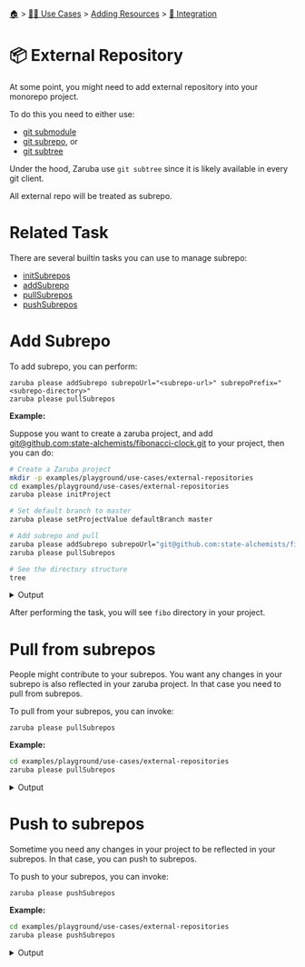 <!--startTocHeader-->
[🏠](../../../README.md) > [👷🏽 Use Cases](../../README.md) > [Adding Resources](../README.md) > [🧩 Integration](README.md)
# 📦 External Repository
<!--endTocHeader-->


At some point, you might need to add external repository into your monorepo project.

To do this you need to either use:

* [git submodule](https://git-scm.com/book/en/v2/Git-Tools-Submodules)
* [git subrepo](https://github.com/ingydotnet/git-subrepo), or
* [git subtree](https://www.atlassian.com/git/tutorials/git-subtree)

Under the hood, Zaruba use `git subtree` since it is likely available in every git client.

All external repo will be treated as subrepo.

# Related Task

There are several builtin tasks you can use to manage subrepo:

* [initSubrepos](../../../core-tasks/initSubrepos.md)
* [addSubrepo](../../../core-tasks/addSubrepo.md)
* [pullSubrepos](../../../core-tasks/pullSubrepos.md)
* [pushSubrepos](../../../core-tasks/pushSubrepos.md)


# Add Subrepo

To add subrepo, you can perform:

```
zaruba please addSubrepo subrepoUrl="<subrepo-url>" subrepoPrefix="<subrepo-directory>" 
zaruba please pullSubrepos 

```

__Example:__

Suppose you want to create a zaruba project, and add [git@github.com:state-alchemists/fibonacci-clock.git](https://github.com/state-alchemists/fibonacci-clock) to your project, then you can do:

<!--startCode-->
```bash
# Create a Zaruba project
mkdir -p examples/playground/use-cases/external-repositories
cd examples/playground/use-cases/external-repositories
zaruba please initProject

# Set default branch to master
zaruba please setProjectValue defaultBranch master

# Add subrepo and pull
zaruba please addSubrepo subrepoUrl="git@github.com:state-alchemists/fibonacci-clock.git" subrepoPrefix="fibo" 
zaruba please pullSubrepos 

# See the directory structure
tree
```
 
<details>
<summary>Output</summary>
 
```````
💀 🔎 Job Starting...
         Elapsed Time: 1.243µs
         Current Time: 21:57:07
💀 🏁 Run 🚧 'initProject' command on /home/gofrendi/zaruba/docs/examples/playground/use-cases/external-repositories
💀    🚀 initProject          🚧 21:57:07.567 Initialized empty Git repository in /home/gofrendi/zaruba/docs/examples/playground/use-cases/external-repositories/.git/
💀    🚀 initProject          🚧 21:57:07.571 🎉🎉🎉
💀    🚀 initProject          🚧 21:57:07.571 Project created
💀 🎉 Successfully running 🚧 'initProject' command
💀 🔎 Job Running...
         Elapsed Time: 111.951869ms
         Current Time: 21:57:07
💀 🎉 🎉🎉🎉🎉🎉🎉🎉🎉🎉🎉🎉
💀 🎉 Job Complete!!! 🎉🎉🎉
💀 🔥 Terminating
💀 🔎 Job Ended...
         Elapsed Time: 312.578245ms
         Current Time: 21:57:07
zaruba please initProject  
zaruba please setProjectValue defaultBranch master -e '/home/gofrendi/zaruba/docs/examples/playground/use-cases/external-repositories/.env' -v '/home/gofrendi/zaruba/docs/examples/playground/use-cases/external-repositories/default.values.yaml'
🔥 Command   : zaruba please
🔥 Arguments : ["setProjectValue","defaultBranch","master"]
🔥 Stderr    : value of input variable 'variableName' does not match '^.+$': 
💀 🔎 Job Starting...
         Elapsed Time: 1.924µs
         Current Time: 21:57:08
💀 🏁 Run 🔎 'zrbIsProject' command on /home/gofrendi/zaruba/docs/examples/playground/use-cases/external-repositories
💀    🚀 zrbIsProject         🔎 21:57:08.148 Current directory is a valid zaruba project
💀 🎉 Successfully running 🔎 'zrbIsProject' command
💀 🏁 Run 🥂 'addSubrepo' command on /home/gofrendi/zaruba/docs/examples/playground/use-cases/external-repositories
💀    🚀 addSubrepo           🥂 21:57:08.258 🎉🎉🎉
💀    🚀 addSubrepo           🥂 21:57:08.258 Subrepo fibo has been added
💀 🎉 Successfully running 🥂 'addSubrepo' command
💀 🔎 Job Running...
         Elapsed Time: 213.382573ms
         Current Time: 21:57:08
💀 🎉 🎉🎉🎉🎉🎉🎉🎉🎉🎉🎉🎉
💀 🎉 Job Complete!!! 🎉🎉🎉
💀 🔥 Terminating
💀 🔎 Job Ended...
         Elapsed Time: 414.413236ms
         Current Time: 21:57:08
zaruba please addSubrepo -e '/home/gofrendi/zaruba/docs/examples/playground/use-cases/external-repositories/.env' -v 'subrepoUrl=git@github.com:state-alchemists/fibonacci-clock.git' -v 'subrepoPrefix=fibo' -v '/home/gofrendi/zaruba/docs/examples/playground/use-cases/external-repositories/default.values.yaml'
💀 🔎 Job Starting...
         Elapsed Time: 1.63µs
         Current Time: 21:57:08
💀 🏁 Run 🔍 'zrbIsValidSubrepos' command on /home/gofrendi/zaruba/docs/examples/playground/use-cases/external-repositories
💀 🏁 Run 🔎 'zrbIsProject' command on /home/gofrendi/zaruba/docs/examples/playground/use-cases/external-repositories
💀    🚀 zrbIsProject         🔎 21:57:08.692 Current directory is a valid zaruba project
💀    🚀 zrbIsValidSubrepos   🔍 21:57:08.692 All Subrepos are valid
💀 🎉 Successfully running 🔍 'zrbIsValidSubrepos' command
💀 🎉 Successfully running 🔎 'zrbIsProject' command
💀 🏁 Run 📦 'initSubrepos' command on /home/gofrendi/zaruba/docs/examples/playground/use-cases/external-repositories
💀    🚀 initSubrepos         📦 21:57:08.951 fibo origin is not exist
💀    🚀 initSubrepos         📦 21:57:08.957 [master (root-commit) 4b853f7] 💀 Save works before pulling from git@github.com:state-alchemists/fibonacci-clock.git
💀    🚀 initSubrepos         📦 21:57:08.957  3 files changed, 92 insertions(+)
💀    🚀 initSubrepos         📦 21:57:08.957  create mode 100644 .gitignore
💀    🚀 initSubrepos         📦 21:57:08.957  create mode 100644 default.values.yaml
💀    🚀 initSubrepos         📦 21:57:08.957  create mode 100644 index.zaruba.yaml
💀    🚀 initSubrepos         📦 21:57:08.972 git fetch fibo master
💀 🔥 🚀 initSubrepos         📦 21:57:11.927 warning: no common commits
💀 🔥 🚀 initSubrepos         📦 21:57:12.407 From github.com:state-alchemists/fibonacci-clock
💀 🔥 🚀 initSubrepos         📦 21:57:12.407  * branch            master     -> FETCH_HEAD
💀 🔥 🚀 initSubrepos         📦 21:57:12.407  * [new branch]      master     -> fibo/master
💀 🔥 🚀 initSubrepos         📦 21:57:12.419 Added dir 'fibo'
💀 🔥 🚀 initSubrepos         📦 21:57:15.239 From github.com:state-alchemists/fibonacci-clock
💀 🔥 🚀 initSubrepos         📦 21:57:15.239  * branch            master     -> FETCH_HEAD
💀 🔥 🚀 initSubrepos         📦 21:57:18.292 From github.com:state-alchemists/fibonacci-clock
💀 🔥 🚀 initSubrepos         📦 21:57:18.292  * branch            master     -> FETCH_HEAD
💀    🚀 initSubrepos         📦 21:57:18.585 Already up to date.
💀    🚀 initSubrepos         📦 21:57:18.586 🎉🎉🎉
💀    🚀 initSubrepos         📦 21:57:18.586 Subrepos Initialized
💀 🎉 Successfully running 📦 'initSubrepos' command
💀 🏁 Run 🔽 'pullSubrepos' command on /home/gofrendi/zaruba/docs/examples/playground/use-cases/external-repositories
💀    🚀 pullSubrepos         🔽 21:57:18.703 On branch master
💀    🚀 pullSubrepos         🔽 21:57:18.703 nothing to commit, working tree clean
💀 🔥 🚀 pullSubrepos         🔽 21:57:21.483 From github.com:state-alchemists/fibonacci-clock
💀 🔥 🚀 pullSubrepos         🔽 21:57:21.484  * branch            master     -> FETCH_HEAD
💀    🚀 pullSubrepos         🔽 21:57:21.76  Already up to date.
💀    🚀 pullSubrepos         🔽 21:57:21.76  🎉🎉🎉
💀    🚀 pullSubrepos         🔽 21:57:21.76  Subrepos pulled
💀 🎉 Successfully running 🔽 'pullSubrepos' command
💀 🔎 Job Running...
         Elapsed Time: 13.173174747s
         Current Time: 21:57:21
💀 🎉 🎉🎉🎉🎉🎉🎉🎉🎉🎉🎉🎉
💀 🎉 Job Complete!!! 🎉🎉🎉
💀 🔥 Terminating
💀 🔎 Job Ended...
         Elapsed Time: 13.374487675s
         Current Time: 21:57:22
zaruba please pullSubrepos -e '/home/gofrendi/zaruba/docs/examples/playground/use-cases/external-repositories/.env' -v '/home/gofrendi/zaruba/docs/examples/playground/use-cases/external-repositories/default.values.yaml'
.
├── default.values.yaml
├── fibo
│   ├── Dockerfile
│   ├── README.md
│   ├── bootstrap.unity.css
│   ├── index.css
│   ├── index.html
│   ├── index.js
│   ├── jquery.js
│   ├── sample.env
│   └── start.sh
├── index.zaruba.yaml
└── log.zaruba.csv

1 directory, 12 files
```````
</details>
<!--endCode-->

After performing the task, you will see `fibo` directory in your project.

# Pull from subrepos

People might contribute to your subrepos. You want any changes in your subrepo is also reflected in your zaruba project. In that case you need to pull from subrepos.

To pull from your subrepos, you can invoke:

```
zaruba please pullSubrepos
```

__Example:__

<!--startCode-->
```bash
cd examples/playground/use-cases/external-repositories
zaruba please pullSubrepos
```
 
<details>
<summary>Output</summary>
 
```````
💀 🔎 Job Starting...
         Elapsed Time: 1.245µs
         Current Time: 21:57:22
💀 🏁 Run 🔎 'zrbIsProject' command on /home/gofrendi/zaruba/docs/examples/playground/use-cases/external-repositories
💀 🏁 Run 🔍 'zrbIsValidSubrepos' command on /home/gofrendi/zaruba/docs/examples/playground/use-cases/external-repositories
💀    🚀 zrbIsProject         🔎 21:57:22.23  Current directory is a valid zaruba project
💀    🚀 zrbIsValidSubrepos   🔍 21:57:22.23  All Subrepos are valid
💀 🎉 Successfully running 🔎 'zrbIsProject' command
💀 🎉 Successfully running 🔍 'zrbIsValidSubrepos' command
💀 🏁 Run 📦 'initSubrepos' command on /home/gofrendi/zaruba/docs/examples/playground/use-cases/external-repositories
💀    🚀 initSubrepos         📦 21:57:22.491 🎉🎉🎉
💀    🚀 initSubrepos         📦 21:57:22.492 Subrepos Initialized
💀 🎉 Successfully running 📦 'initSubrepos' command
💀 🏁 Run 🔽 'pullSubrepos' command on /home/gofrendi/zaruba/docs/examples/playground/use-cases/external-repositories
💀    🚀 pullSubrepos         🔽 21:57:22.607 On branch master
💀    🚀 pullSubrepos         🔽 21:57:22.607 nothing to commit, working tree clean
💀 🔥 🚀 pullSubrepos         🔽 21:57:25.396 From github.com:state-alchemists/fibonacci-clock
💀 🔥 🚀 pullSubrepos         🔽 21:57:25.396  * branch            master     -> FETCH_HEAD
💀    🚀 pullSubrepos         🔽 21:57:25.69  Already up to date.
💀    🚀 pullSubrepos         🔽 21:57:25.69  🎉🎉🎉
💀    🚀 pullSubrepos         🔽 21:57:25.69  Subrepos pulled
💀 🎉 Successfully running 🔽 'pullSubrepos' command
💀 🔎 Job Running...
         Elapsed Time: 3.563634121s
         Current Time: 21:57:25
💀 🎉 🎉🎉🎉🎉🎉🎉🎉🎉🎉🎉🎉
💀 🎉 Job Complete!!! 🎉🎉🎉
💀 🔥 Terminating
💀 🔎 Job Ended...
         Elapsed Time: 3.765652201s
         Current Time: 21:57:25
zaruba please pullSubrepos -e '/home/gofrendi/zaruba/docs/examples/playground/use-cases/external-repositories/.env' -v '/home/gofrendi/zaruba/docs/examples/playground/use-cases/external-repositories/default.values.yaml'
```````
</details>
<!--endCode-->

# Push to subrepos

Sometime you need any changes in your project to be reflected in your subrepos. In that case, you can push to subrepos.

To push to your subrepos, you can invoke:

```
zaruba please pushSubrepos
```

__Example:__

<!--startCode-->
```bash
cd examples/playground/use-cases/external-repositories
zaruba please pushSubrepos
```
 
<details>
<summary>Output</summary>
 
```````
💀 🔎 Job Starting...
         Elapsed Time: 1.758µs
         Current Time: 21:57:26
💀 🏁 Run 🔎 'zrbIsProject' command on /home/gofrendi/zaruba/docs/examples/playground/use-cases/external-repositories
💀 🏁 Run 🔗 'updateProjectLinks' command on /home/gofrendi/zaruba/docs/examples/playground/use-cases/external-repositories
💀 🏁 Run 🔍 'zrbIsValidSubrepos' command on /home/gofrendi/zaruba/docs/examples/playground/use-cases/external-repositories
💀    🚀 zrbIsProject         🔎 21:57:26.154 Current directory is a valid zaruba project
💀    🚀 updateProjectLinks   🔗 21:57:26.154 🎉🎉🎉
💀    🚀 updateProjectLinks   🔗 21:57:26.154 Links updated
💀    🚀 zrbIsValidSubrepos   🔍 21:57:26.154 All Subrepos are valid
💀 🎉 Successfully running 🔎 'zrbIsProject' command
💀 🎉 Successfully running 🔗 'updateProjectLinks' command
💀 🎉 Successfully running 🔍 'zrbIsValidSubrepos' command
💀 🏁 Run 📦 'initSubrepos' command on /home/gofrendi/zaruba/docs/examples/playground/use-cases/external-repositories
💀    🚀 initSubrepos         📦 21:57:26.414 🎉🎉🎉
💀    🚀 initSubrepos         📦 21:57:26.414 Subrepos Initialized
💀 🎉 Successfully running 📦 'initSubrepos' command
💀 🏁 Run 🔼 'pushSubrepos' command on /home/gofrendi/zaruba/docs/examples/playground/use-cases/external-repositories
💀    🚀 pushSubrepos         🔼 21:57:26.529 On branch master
💀    🚀 pushSubrepos         🔼 21:57:26.529 nothing to commit, working tree clean
💀    🚀 pushSubrepos         🔼 21:57:26.541 git push using:  fibo master
💀 🔥 🚀 pushSubrepos         🔼 21:57:29.61  1/3 (0) [0]2/3 (0) [0]3/3 (0) [0]3/3 (1) [1]3/3 (1) [2]Everything up-to-date
💀    🚀 pushSubrepos         🔼 21:57:29.611 🎉🎉🎉
💀    🚀 pushSubrepos         🔼 21:57:29.611 Subrepos pushed
💀 🎉 Successfully running 🔼 'pushSubrepos' command
💀 🔎 Job Running...
         Elapsed Time: 3.560801288s
         Current Time: 21:57:29
💀 🎉 🎉🎉🎉🎉🎉🎉🎉🎉🎉🎉🎉
💀 🎉 Job Complete!!! 🎉🎉🎉
💀 🔥 Terminating
💀 🔎 Job Ended...
         Elapsed Time: 3.761918073s
         Current Time: 21:57:29
zaruba please pushSubrepos -e '/home/gofrendi/zaruba/docs/examples/playground/use-cases/external-repositories/.env' -v '/home/gofrendi/zaruba/docs/examples/playground/use-cases/external-repositories/default.values.yaml'
```````
</details>
<!--endCode-->


<!--startTocSubTopic-->
<!--endTocSubTopic-->